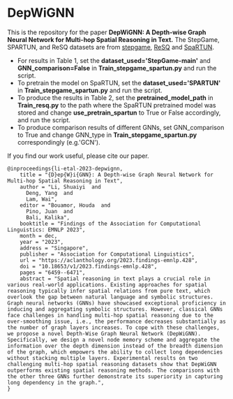 # DepWiGNN

This is the repository for the paper **DepWiGNN: A Depth-wise Graph Neural Network for Multi-hop Spatial Reasoning in Text.**
The StepGame, SPARTUN, and ReSQ datasets are from [stepgame](https://github.com/ZhengxiangShi/StepGame), [ReSQ](https://github.com/HLR/SpaRTUN/tree/main) and [SpaRTUN]([b.com/ZhengxiangShi/StepGame](https://github.com/HLR/SpaRTUN/tree/main)https://github.com/HLR/SpaRTUN/tree/main).

- For results in Table 1, set the **dataset_used='StepGame-main'** and **GNN_comparison=False** in **Train_stepgame_spartun.py** and run the script.
- To pretrain the model on SpaRTUN, set the **dataset_used='SPARTUN'** in **Train_stepgame_spartun.py** and run the script.
- To produce the results in Table 2, set the **pretrained_model_path** in **Train_resq.py** to the path where the SpaRTUN pretrained model was stored and change **use_pretrain_spartun** to True or False accordingly, and run the script.
- To produce comparison results of different GNNs, set GNN_comparison to True and change GNN_type in **Train_stepgame_spartun.py** correspondingly (e.g.'GCN').



If you find our work useful, please cite our paper.

```
@inproceedings{li-etal-2023-depwignn,
    title = "{D}ep{W}i{GNN}: A Depth-wise Graph Neural Network for Multi-hop Spatial Reasoning in Text",
    author = "Li, Shuaiyi  and
      Deng, Yang  and
      Lam, Wai",
    editor = "Bouamor, Houda  and
      Pino, Juan  and
      Bali, Kalika",
    booktitle = "Findings of the Association for Computational Linguistics: EMNLP 2023",
    month = dec,
    year = "2023",
    address = "Singapore",
    publisher = "Association for Computational Linguistics",
    url = "https://aclanthology.org/2023.findings-emnlp.428",
    doi = "10.18653/v1/2023.findings-emnlp.428",
    pages = "6459--6471",
    abstract = "Spatial reasoning in text plays a crucial role in various real-world applications. Existing approaches for spatial reasoning typically infer spatial relations from pure text, which overlook the gap between natural language and symbolic structures. Graph neural networks (GNNs) have showcased exceptional proficiency in inducing and aggregating symbolic structures. However, classical GNNs face challenges in handling multi-hop spatial reasoning due to the over-smoothing issue, i.e., the performance decreases substantially as the number of graph layers increases. To cope with these challenges, we propose a novel Depth-Wise Graph Neural Network (DepWiGNN). Specifically, we design a novel node memory scheme and aggregate the information over the depth dimension instead of the breadth dimension of the graph, which empowers the ability to collect long dependencies without stacking multiple layers. Experimental results on two challenging multi-hop spatial reasoning datasets show that DepWiGNN outperforms existing spatial reasoning methods. The comparisons with the other three GNNs further demonstrate its superiority in capturing long dependency in the graph.",
}
```
